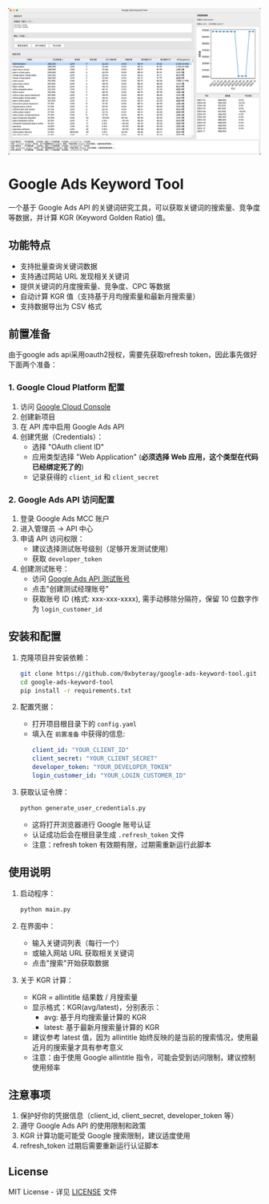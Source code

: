 ![工具界面预览](uiscreenshot.png)

# Google Ads Keyword Tool

一个基于 Google Ads API 的关键词研究工具，可以获取关键词的搜索量、竞争度等数据，并计算 KGR (Keyword Golden Ratio) 值。

## 功能特点

- 支持批量查询关键词数据
- 支持通过网站 URL 发现相关关键词
- 提供关键词的月度搜索量、竞争度、CPC 等数据
- 自动计算 KGR 值（支持基于月均搜索量和最新月搜索量）
- 支持数据导出为 CSV 格式

## 前置准备
由于google ads api采用oauth2授权，需要先获取refresh token，因此事先做好下面两个准备：

### 1. Google Cloud Platform 配置

1. 访问 [Google Cloud Console](https://console.cloud.google.com/)
2. 创建新项目
3. 在 API 库中启用 Google Ads API
4. 创建凭据（Credentials）：
   - 选择 "OAuth client ID"
   - 应用类型选择 "Web Application" (**必须选择 Web 应用，这个类型在代码已经绑定死了的**)
   - 记录获得的 `client_id` 和 `client_secret`

### 2. Google Ads API 访问配置

1. 登录 Google Ads MCC 账户
2. 进入管理员 -> API 中心
3. 申请 API 访问权限：
   - 建议选择测试账号级别（足够开发测试使用）
   - 获取 `developer_token`
4. 创建测试账号：
   - 访问 [Google Ads API 测试账号](https://developers.google.com/google-ads/api/docs/best-practices/test-accounts?hl=zh-cn)
   - 点击"创建测试经理账号"
   - 获取账号 ID (格式: xxx-xxx-xxxx), 需手动移除分隔符，保留 10 位数字作为 `login_customer_id`

## 安装和配置

1. 克隆项目并安装依赖：
   ```bash
   git clone https://github.com/0xbyteray/google-ads-keyword-tool.git
   cd google-ads-keyword-tool
   pip install -r requirements.txt
   ```

2. 配置凭据：
   - 打开项目根目录下的 `config.yaml`
   - 填入在 `前置准备` 中获得的信息:
     ```yaml
     client_id: "YOUR_CLIENT_ID"
     client_secret: "YOUR_CLIENT_SECRET"
     developer_token: "YOUR_DEVELOPER_TOKEN"
     login_customer_id: "YOUR_LOGIN_CUSTOMER_ID"
     ```

3. 获取认证令牌：
   ```bash
   python generate_user_credentials.py
   ```
   - 这将打开浏览器进行 Google 账号认证
   - 认证成功后会在根目录生成 `.refresh_token` 文件
   - 注意：refresh token 有效期有限，过期需重新运行此脚本

## 使用说明

1. 启动程序：
   ```bash
   python main.py
   ```

2. 在界面中：
   - 输入关键词列表（每行一个）
   - 或输入网站 URL 获取相关关键词
   - 点击"搜索"开始获取数据

3. 关于 KGR 计算：
   - KGR = allintitle 结果数 / 月搜索量
   - 显示格式：KGR(avg/latest)，分别表示：
     - avg: 基于月均搜索量计算的 KGR
     - latest: 基于最新月搜索量计算的 KGR
   - 建议参考 latest 值，因为 allintitle 始终反映的是当前的搜索情况，使用最近月的搜索量才具有参考意义
   - 注意：由于使用 Google allintitle 指令，可能会受到访问限制，建议控制使用频率

## 注意事项

1. 保护好你的凭据信息（client_id, client_secret, developer_token 等）
2. 遵守 Google Ads API 的使用限制和政策
3. KGR 计算功能可能受 Google 搜索限制，建议适度使用
4. refresh_token 过期后需要重新运行认证脚本

## License

MIT License - 详见 [LICENSE](LICENSE) 文件